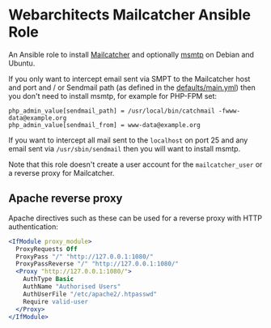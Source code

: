 # Webarchitects Mailcatcher Ansible Role

An Ansible role to install [Mailcatcher](https://mailcatcher.me/) and optionally [msmtp](https://marlam.de/msmtp/) on Debian and Ubuntu.

If you only want to intercept email sent via SMPT to the Mailcatcher host and port and / or Sendmail path (as defined in the [defaults/main.yml](defaults/main.yml)) then you don't need to install msmtp, for example for PHP-FPM set:

```
php_admin_value[sendmail_path] = /usr/local/bin/catchmail -fwww-data@example.org
php_admin_value[sendmail_from] = www-data@example.org
```

If you want to intercept all mail sent to the `localhost` on port 25 and any email sent via `/usr/sbin/sendmail` then you will want to install msmtp.

Note that this role doesn't create a user account for the `mailcatcher_user` or a reverse proxy for Mailcatcher.

## Apache reverse proxy

Apache directives such as these can be used for a reverse proxy with HTTP authentication:

```apache
<IfModule proxy_module>
  ProxyRequests Off
  ProxyPass "/" "http://127.0.0.1:1080/"
  ProxyPassReverse "/" "http://127.0.0.1:1080/"
  <Proxy "http://127.0.0.1:1080/">
    AuthType Basic
    AuthName "Authorised Users"
    AuthUserFile "/etc/apache2/.htpasswd"
    Require valid-user
  </Proxy>
</IfModule>
```
